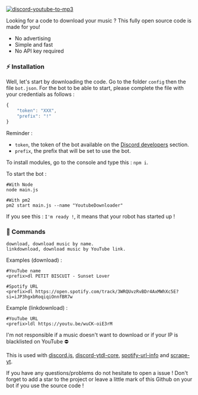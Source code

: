 [![discord-youtube-to-mp3](https://github-readme-stats.vercel.app/api/pin/?username=navaneethkm004&repo=discord-youtube-to-mp3&theme=dark)](https://github.com/navaneethkm004/discord-youtube-to-mp3)<br/>

Looking for a code to download your music ? This fully open source code is made for you!

- No advertising
- Simple and fast
- No API key required

### ⚡ Installation

Well, let's start by downloading the code.
Go to the folder `config` then the file `bot.json`.
For the bot to be able to start, please complete the file with your credentials as follows :

```js
{
    "token": "XXX",
    "prefix": "!"
}
```

Reminder :

- `token`, the token of the bot available on the [Discord developers](https://discordapp.com/developers/applications) section.
- `prefix`, the prefix that will be set to use the bot.

To install modules, go to the console and type this : `npm i`.

To start the bot :

```
#With Node
node main.js

#With pm2
pm2 start main.js --name "YoutubeDownloader"
```

If you see this : `I'm ready !`, it means that your robot has started up !

### 🎵 Commands

```
download, download music by name.
linkdownload, download music by YouTube link.
```

Examples (download) :

```
#YouTube name
<prefix>dl PETIT BISCUIT - Sunset Lover

#Spotify URL
<prefix>dl https://open.spotify.com/track/3WRQUvzRvBDr4AxMWhXc5E?si=iJP3hgxbRoqiqiOnnfBR7w
```

Example (linkdownload) :

```
#YouTube URL
<prefix>ldl https://youtu.be/wuCK-oiE3rM
```

I'm not responsible if a music doesn't want to download or if your IP is blacklisted on YouTube ⛔

This is used with [discord.js](https://www.npmjs.com/package/discord.js), [discord-ytdl-core](https://www.npmjs.com/package/discord-ytdl-core), [spotify-url-info](https://www.npmjs.com/package/spotify-url-info) and [scrape-yt](https://www.npmjs.com/package/scrape-yt).

If you have any questions/problems do not hesitate to open a issue !
Don't forget to add a star to the project or leave a little mark of this Github on your bot if you use the source code !
